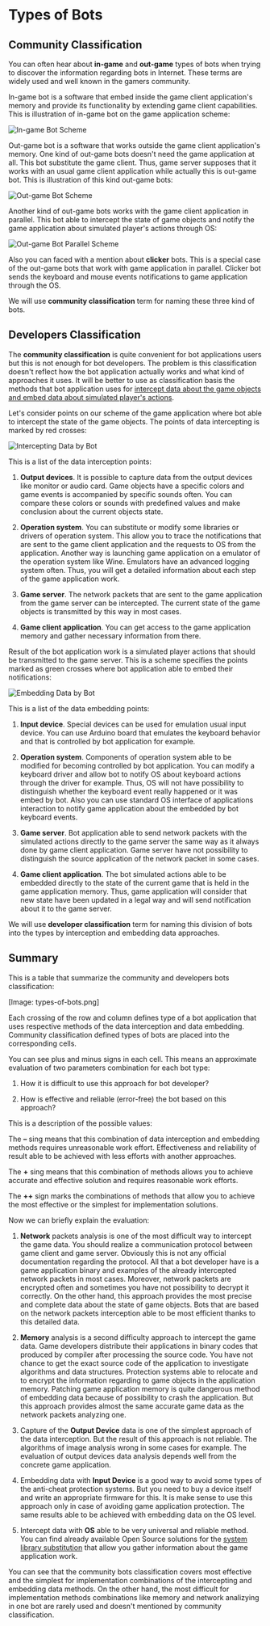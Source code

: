 # Types of Bots

## Community Classification

You can often hear about **in-game** and **out-game** types of bots when trying to discover the information regarding bots in Internet. These terms are widely used and well known in the gamers community.

In-game bot is a software that embed inside the game client application's memory and provide its functionality by extending game client capabilities. This is illustration of in-game bot on the game application scheme:

![In-game Bot Scheme](ingame-bot.png)

Out-game bot is a software that works outside the game client application's memory. One kind of out-game bots doesn't need the game application at all. This bot substitute the game client. Thus, game server supposes that it works with an usual game client application while actually this is out-game bot. This is illustration of this kind out-game bots:

![Out-game Bot Scheme](outgame-bot.png)

Another kind of out-game bots works with the game client application in parallel. This bot able to intercept the state of game objects and notify the game application about simulated player's actions through OS:

![Out-game Bot Parallel Scheme](outgame-bot-parallel.png)

Also you can faced with a mention about **clicker** bots. This is a special case of the out-game bots that work with game application in parallel. Clicker bot sends the keyboard and mouse events notifications to game application through the OS. 

We will use **community classification** term for naming these three kind of bots.

## Developers Classification

The **community classification** is quite convenient for bot applications users but this is not enough for bot developers. The problem is this classification doesn't reflect how the bot application actually works and what kind of approaches it uses. It will be better to use as classification basis the methods that bot application uses for [intercept data about the game objects and embed data about simulated player's actions](http://stackoverflow.com/questions/2741040/video-game-bots).

Let's consider points on our scheme of the game application where bot able to intercept the state of the game objects. The points of data intercepting is marked by red crosses:

![Intercepting Data by Bot](input-data-bot.png)

This is a list of the data interception points:

1. **Output devices**. It is possible to capture data from the output devices like monitor or audio card. Game objects have a specific colors and game events is accompanied by specific sounds often. You can compare these colors or sounds with predefined values and make conclusion about the current objects state.

2. **Operation system**. You can substitute or modify some libraries or drivers of operation system. This allow you to trace the notifications that are sent to the game client application and the requests to OS from the application. Another way is launching game application on a emulator of the operation system like Wine. Emulators have an advanced logging system often. Thus, you will get a detailed information about each step of the game application work.

3. **Game server**. The network packets that are sent to the game application from the game server can be intercepted. The current state of the game objects is transmitted by this way in most cases.

4. **Game client application**. You can get access to the game application memory and gather necessary information from there.

Result of the bot application work is a simulated player actions that should be transmitted to the game server. This is a scheme specifies the points marked as green crosses where bot application able to embed their notifications:

![Embedding Data by Bot](output-data-bot.png)

This is a list of the data embedding points:

1. **Input device**. Special devices can be used for emulation usual input device. You can use Arduino board that emulates the keyboard behavior and that is controlled by bot application for example.

2. **Operation system**. Components of operation system able to be modified for becoming controlled by bot application. You can modify a keyboard driver and allow bot to notify OS about keyboard actions through the driver for example. Thus, OS will not have possibility to distinguish whether the keyboard event really happened or it was embed by bot. Also you can use standard OS interface of applications interaction to notify game application about the embedded by bot keyboard events.

3. **Game server**. Bot application able to send network packets with the  simulated actions directly to the game server the same way as it always done by game client application. Game server have not possibility to distinguish the source application of the network packet in some cases.

4. **Game client application**. The bot simulated actions able to be embedded directly to the state of the current game that is held in the game application memory. Thus, game application will consider that new state have been updated in a legal way and will send notification about it to the game server.

We will use **developer classification** term for naming this division of bots into the types by interception and embedding data approaches.

## Summary

This is a table that summarize the community and developers bots classification:

[Image: types-of-bots.png]

Each crossing of the row and column defines type of a bot application that uses respective methods of the data interception and data embedding. Community classification defined types of bots are placed into the corresponding cells. 

You can see plus and minus signs in each cell. This means an approximate evaluation of two parameters combination for each bot type:

1. How it is difficult to use this approach for bot developer?

2. How is effective and reliable (error-free) the bot based on this approach?

This is a description of the possible values:

The **–** sing means that this combination of data interception and embedding methods requires unreasonable work effort. Effectiveness and reliability of result able to be achieved with less efforts with another approaches.

The **+** sing means that this combination of methods allows you to achieve accurate and effective solution and requires reasonable work efforts.

The **++** sign marks the combinations of methods that allow you to achieve the most effective or the simplest for implementation solutions.

Now we can briefly explain the evaluation:

1. **Network** packets analysis is one of the most difficult way to intercept the game data. You should realize a communication protocol between game client and game server. Obviously this is not any official documentation regarding the protocol. All that a bot developer have is a game application binary and examples of the already intercepted network packets in most cases. Moreover, network packets are encrypted often and sometimes you have not possibility to decrypt it correctly. On the other hand, this approach provides the most precise and complete data about the state of game objects. Bots that are based on the network packets interception able to be most efficient thanks to this detailed data.

2. **Memory** analysis is a second difficulty approach to intercept the game data. Game developers distribute their applications in binary codes that produced by compiler after processing the source code. You have not chance to get the exact source code of the application to investigate algorithms and data structures. Protection systems able to relocate and to encrypt the information regarding to game objects in the application memory. Patching game application memory is quite dangerous method of embedding data because of possibility to crash the application. But this approach provides almost the same accurate game data as the network packets analyzing one.

3. Capture of the **Output Device** data is one of the simplest approach of the data interception. But the result of this approach is not reliable. The  algorithms of image analysis wrong in some cases for example. The evaluation of output devices data analysis depends well from the concrete game application.

4. Embedding data with **Input Device** is a good way to avoid some types of the anti-cheat protection systems. But you need to buy a device itself and write an appropriate firmware for this. It is make sense to use this approach only in case of avoiding game application protection. The same results able to be achieved with embedding data on the OS level.

5. Intercept data with **OS** able to be very universal and reliable method. You can find already available Open Source solutions for the [system library substitution](https://graphics.stanford.edu/~mdfisher/D3D9Interceptor.html) that allow you gather information about the game application work.

You can see that the community bots classification covers most effective and the simplest for implementation combinations of the intercepting and embedding data methods. On the other hand, the most difficult for implementation methods combinations like memory and network analizying in one bot are rarely used and doesn't mentioned by community classification.

